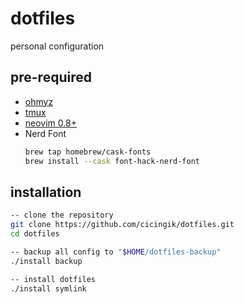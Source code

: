 # dotfiles
personal configuration

## pre-required
- [ohmyz](https://ohmyz.sh)
- [tmux](https://github.com/tmux/tmux/wiki/Installing)
- [neovim 0.8+](https://neovim.io) 
- Nerd Font
  ```bash
  brew tap homebrew/cask-fonts
  brew install --cask font-hack-nerd-font
  ```

## installation
```bash
-- clone the repository
git clone https://github.com/cicingik/dotfiles.git
cd dotfiles

-- backup all config to "$HOME/dotfiles-backup"
./install backup

-- install dotfiles
./install symlink
```
